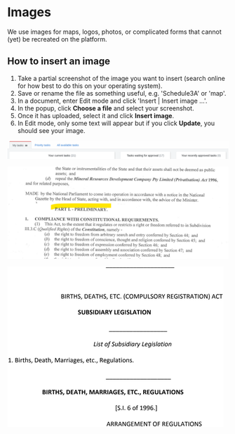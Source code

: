 # Images

We use images for maps, logos, photos, or complicated forms that cannot \(yet\) be recreated on the platform.

## How to insert an image

1. Take a partial screenshot of the image you want to insert \(search online for how best to do this on your operating system\).
2. Save or rename the file as something useful, e.g. 'Schedule3A' or 'map'.
3. In a document, enter Edit mode and click 'Insert \| Insert image …'.
4. In the popup, click **Choose a file** and select your screenshot.
5. Once it has uploaded, select it and click **Insert image**.
6. In Edit mode, only some text will appear but if you click **Update**, you should see your image.

![Step 3](../.gitbook/assets/image%20%2834%29.png)

![Step 4](../.gitbook/assets/image%20%2860%29.png)

![Step 5](../.gitbook/assets/image%20%2824%29.png)


